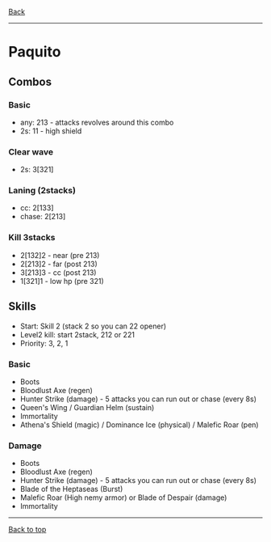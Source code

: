 [Back](../)

----

# Paquito

## Combos

### Basic
- any: 213 - attacks revolves around this combo
- 2s: 11 - high shield

### Clear wave
- 2s: 3[321]

### Laning (2stacks)
- cc: 2[133]
- chase: 2[213]

### Kill 3stacks
- 2[132]2 - near (pre 213)
- 2[213]2 - far (post 213)
- 3[213]3 - cc (post 213)
- 1[321]1 - low hp (pre 321)


## Skills
- Start: Skill 2 (stack 2 so you can 22 opener)
- Level2 kill: start 2stack, 212 or 221
- Priority: 3, 2, 1

### Basic
- Boots
- Bloodlust Axe (regen)
- Hunter Strike (damage) - 5 attacks you can run out or chase (every 8s)
- Queen's Wing / Guardian Helm (sustain)
- Immortality
- Athena's Shield (magic) / Dominance Ice (physical) / Malefic Roar (pen)

### Damage
- Boots
- Bloodlust Axe (regen)
- Hunter Strike (damage) - 5 attacks you can run out or chase (every 8s)
- Blade of the Heptaseas (Burst)
- Malefic Roar (High nemy armor) or Blade of Despair (damage)
- Immortality


----

[Back to top](./#)
